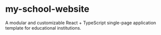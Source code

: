 # my-school-website
A modular and customizable React + TypeScript single-page application template for educational institutions.
